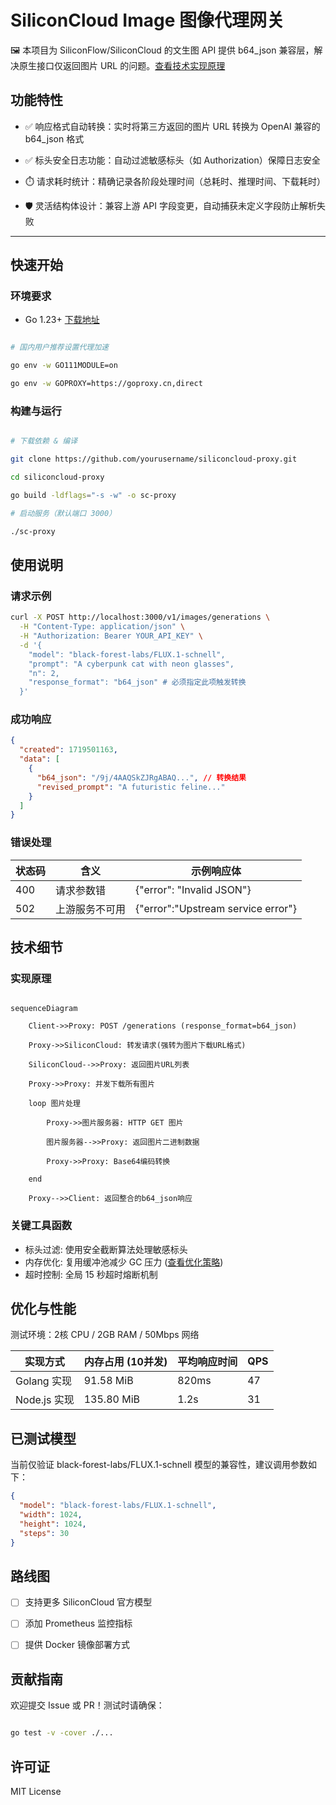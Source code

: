 # SiliconCloud Image 图像代理网关

🖼️ 本项目为 SiliconFlow/SiliconCloud 的文生图 API 提供 b64_json 兼容层，解决原生接口仅返回图片 URL 的问题。[查看技术实现原理](#技术细节)

## 功能特性

- ✅ 响应格式自动转换：实时将第三方返回的图片 URL 转换为 OpenAI 兼容的 b64_json 格式

- ✅ 标头安全日志功能：自动过滤敏感标头（如 Authorization）保障日志安全

- ⏱️ 请求耗时统计：精确记录各阶段处理时间（总耗时、推理时间、下载耗时）

- 🛡️ 灵活结构体设计：兼容上游 API 字段变更，自动捕获未定义字段防止解析失败

---

## 快速开始

### 环境要求

- Go 1.23+ [下载地址](https://golang.org/dl/)

```bash

# 国内用户推荐设置代理加速

go env -w GO111MODULE=on

go env -w GOPROXY=https://goproxy.cn,direct

```

### 构建与运行

```bash

# 下载依赖 & 编译

git clone https://github.com/yourusername/siliconcloud-proxy.git

cd siliconcloud-proxy

go build -ldflags="-s -w" -o sc-proxy

# 启动服务（默认端口 3000）

./sc-proxy

```

## 使用说明

### 请求示例

```bash
curl -X POST http://localhost:3000/v1/images/generations \
  -H "Content-Type: application/json" \
  -H "Authorization: Bearer YOUR_API_KEY" \
  -d '{
    "model": "black-forest-labs/FLUX.1-schnell",
    "prompt": "A cyberpunk cat with neon glasses",
    "n": 2,
    "response_format": "b64_json" # 必须指定此项触发转换
  }'
```

### 成功响应

```json
{
  "created": 1719501163,
  "data": [
    {
      "b64_json": "/9j/4AAQSkZJRgABAQ...", // 转换结果
      "revised_prompt": "A futuristic feline..."
    }
  ]
}
```

### 错误处理

| 状态码 | 含义                  | 示例响应体                           |
|--------|-----------------------|--------------------------------------|
| 400    | 请求参数错           | {"error": "Invalid JSON"}          |
| 502    | 上游服务不可用        | {"error":"Upstream service error"} |

## 技术细节

### 实现原理

```mermaid

sequenceDiagram

    Client->>Proxy: POST /generations (response_format=b64_json)

    Proxy->>SiliconCloud: 转发请求(强转为图片下载URL格式)

    SiliconCloud-->>Proxy: 返回图片URL列表

    Proxy->>Proxy: 并发下载所有图片

    loop 图片处理

        Proxy->>图片服务器: HTTP GET 图片

        图片服务器-->>Proxy: 返回图片二进制数据

        Proxy->>Proxy: Base64编码转换

    end

    Proxy-->>Client: 返回整合的b64_json响应

```

### 关键工具函数

- 标头过滤: 使用安全截断算法处理敏感标头
- 内存优化: 复用缓冲池减少 GC 压力 ([查看优化策略](#优化与性能))
- 超时控制: 全局 15 秒超时熔断机制

## 优化与性能

测试环境：2核 CPU / 2GB RAM / 50Mbps 网络

| 实现方式         | 内存占用 (10并发) | 平均响应时间 | QPS  |
|------------------|-------------------|--------------|------|
| Golang 实现    | 91.58 MiB        | 820ms        | 47   |
| Node.js 实现   | 135.80 MiB        | 1.2s         | 31   |

## 已测试模型

当前仅验证 black-forest-labs/FLUX.1-schnell 模型的兼容性，建议调用参数如下：

```json
{
  "model": "black-forest-labs/FLUX.1-schnell",
  "width": 1024,
  "height": 1024,
  "steps": 30
}
```

## 路线图

- [ ] 支持更多 SiliconCloud 官方模型

- [ ] 添加 Prometheus 监控指标

- [ ] 提供 Docker 镜像部署方式

## 贡献指南

欢迎提交 Issue 或 PR！测试时请确保：

```bash

go test -v -cover ./...

```

## 许可证

MIT License
